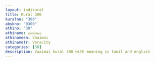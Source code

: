 ```yaml
---
layout: indikural
title: Kural 300
kuralno: "300"
abskno: "0300"
athino: "30"
athiname: வாய்மை
athinameen: Vaaimai
athinametr: Veracity
categories: [30]
description: Vaaimai kural 300 with meaning in tamil and english 
---
```


